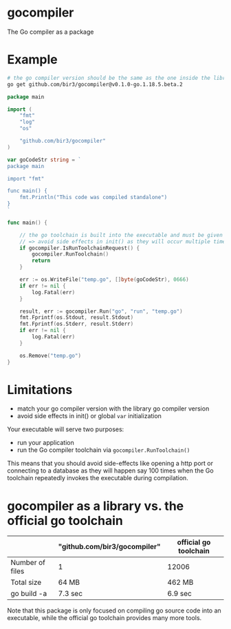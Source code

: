 
# gocompiler

The Go compiler as a package



# Example

```bash
# the go compiler version should be the same as the one inside the library, e.g. 1.18.5 in this case
go get github.com/bir3/gocompiler@v0.1.0-go.1.18.5.beta.2
```

```go
package main

import (
	"fmt"
	"log"
	"os"

    "github.com/bir3/gocompiler"
)

var goCodeStr string = `
package main

import "fmt"

func main() {
	fmt.Println("This code was compiled standalone")
}
`

func main() {

	// the go toolchain is built into the executable and must be given a chance to run
	// => avoid side effects in init() as they will occur multiple times during compilation
	if gocompiler.IsRunToolchainRequest() {
		gocompiler.RunToolchain()
		return
	}

    err := os.WriteFile("temp.go", []byte(goCodeStr), 0666)
	if err != nil {
		log.Fatal(err)
	}

	result, err := gocompiler.Run("go", "run", "temp.go")
    fmt.Fprintf(os.Stdout, result.Stdout)
    fmt.Fprintf(os.Stderr, result.Stderr)
	if err != nil {
		log.Fatal(err)
	}

	os.Remove("temp.go")
}
```


# Limitations


- match your go compiler version with the library go compiler version
- avoid side effects in init() or global `var` initialization

Your executable will serve two purposes: 
- run your application
- run the Go compiler toolchain via `gocompiler.RunToolchain()`

This means that you should avoid side-effects like opening a http port or connecting to a database as they will happen say 100 times when the Go toolchain repeatedly invokes the executable during compilation. 


# gocompiler as a library vs. the official go toolchain

|                 | "github.com/bir3/gocompiler" | official go toolchain | 
| --------------  | ---------------------------- | ------- |
| Number of files | 1                            | 12006   |
| Total size      | 64 MB                        | 462 MB  |
| go build -a     | 7.3 sec                      | 6.9 sec |

Note that this package is only focused on compiling go source code into an executable, while the official go toolchain provides many more tools.
